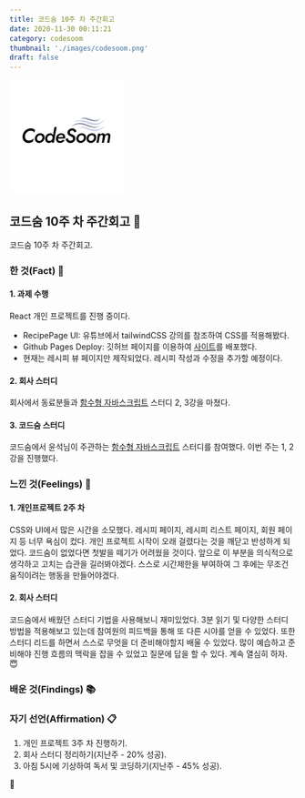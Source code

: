 ```yaml
---
title: 코드숨 10주 차 주간회고
date: 2020-11-30 00:11:21
category: codesoom
thumbnail: './images/codesoom.png'
draft: false
---
```


![](./images/codesoom.png)

## 코드숨 10주 차 주간회고 🚀

코드숨 10주 차 주간회고.

### 한 것(Fact) 🔧

#### 1. 과제 수행

React 개인 프로젝트를 진행 중이다.

- RecipePage UI: 유튜브에서 tailwindCSS 강의를 참조하여 CSS를 적용해봤다.
- Github Pages Deploy: 깃허브 페이지를 이용하여 [사이트](https://davidyang2149.github.io/project-react-2-DavidYang2149)를 배포했다.
- 현재는 레시피 뷰 페이지만 제작되었다. 레시피 작성과 수정을 추가할 예정이다.

#### 2. 회사 스터디

회사에서 동료분들과 [함수형 자바스크립트](http://www.yes24.com/Product/Goods/58181696?OzSrank=17) 스터디 2, 3강을 마쳤다.

#### 3. 코드숨 스터디

코드숨에서 윤석님이 주관하는 [함수형 자바스크립트](http://www.yes24.com/Product/Goods/58181696?OzSrank=17) 스터디를 참여했다.
이번 주는 1, 2강을 진행했다.

### 느낀 것(Feelings) 🙏

#### 1. 개인프로젝트 2주 차

CSS와 UI에서 많은 시간을 소모했다.
레시피 페이지, 레시피 리스트 페이지, 회원 페이지 등 너무 욕심이 컸다.
개인 프로젝트 시작이 오래 걸렸다는 것을 깨닫고 반성하게 되었다.
코드숨이 없었다면 첫발을 떼기가 어려웠을 것이다.
앞으로 이 부분을 의식적으로 생각하고 고치는 습관을 길러봐야겠다.
스스로 시간제한을 부여하여 그 후에는 무조건 움직이려는 행동을 만들어야겠다.

#### 2. 회사 스터디

코드숨에서 배웠던 스터디 기법을 사용해보니 재미있었다.
3분 읽기 및 다양한 스터디 방법을 적용해보고 있는데 참여원의 피드백을 통해 또 다른 시야를 얻을 수 있었다.
또한 스터디 리드를 하면서 스스로 무엇을 더 준비해야할지 배울 수 있었다.
많이 예습하고 준비해야 진행 흐름의 맥락을 잡을 수 있었고 질문에 답을 할 수 있다.
계속 열심히 하자. 😇

### 배운 것(Findings) 📚

### 자기 선언(Affirmation) 📋

1. 개인 프로젝트 3주 차 진행하기.
2. 회사 스터디 정리하기(지난주 - 20% 성공).
3. 아침 5시에 기상하여 독서 및 코딩하기(지난주 - 45% 성공).

👋
